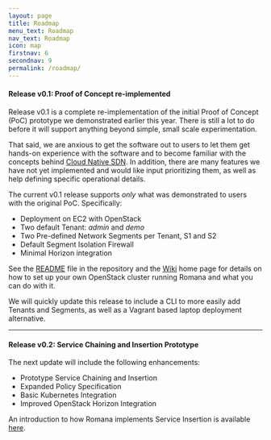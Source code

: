```yaml
---
layout: page
title: Roadmap
menu_text: Roadmap
nav_text: Roadmap
icon: map
firstnav: 6
secondnav: 9
permalink: /roadmap/
---
```


#### Release v0.1: Proof of Concept re-implemented

Release v0.1 is a complete re-implementation of the initial Proof of Concept (PoC) prototype we demonstrated earlier this year. There is still a lot to do before it will support anything beyond simple, small scale experimentation. 

That said, we are anxious to get the software out to users to let them get hands-on experience with the software and to become familiar with the concepts behind [Cloud Native SDN](/cloud/cloud-native-sdn). In addition, there are many features we have not yet implemented and would like input prioritizing them, as well as help defining specific operational details.

The current v0.1 release supports *only* what was demonstrated to users with the original PoC. Specifically:

- Deployment on EC2 with OpenStack
- Two default Tenant: *admin* and *demo*
- Two Pre-defined Network Segments per Tenant, S1 and S2
- Default Segment Isolation Firewall
- Minimal Horizon integration

See the [README](http://www.github.com/romana/romana/) file in the repository and the [Wiki]( http://www.github.com/romana/romana/wiki) home page for details on how to set up your own OpenStack cluster running Romana and what you can do with it. 

We will quickly update this release to include a CLI to more easily add Tenants and Segments, as well as a Vagrant based laptop deployment alternative.

---

#### Release v0.2: Service Chaining and Insertion Prototype

The next update will include the following enhancements:

- Prototype Service Chaining and Insertion
- Expanded Policy Specification 
- Basic Kubernetes Integration
- Improved OpenStack Horizon Integration

An introduction to how Romana implements Service Insertion is available [here](/how/romana_details/#service-insertion).
